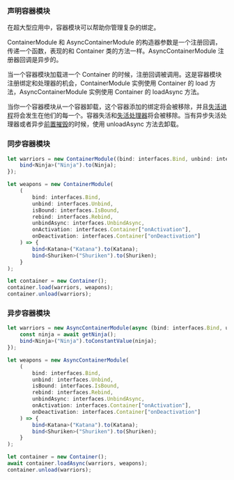 ### 声明容器模块

在超大型应用中，容器模块可以帮助你管理复杂的绑定。

ContainerModule 和 AsyncContainerModule 的构造器参数是一个注册回调，传递一个函数，表现的和 Container 类的方法一样。AsyncContainerModule 注册器回调是异步的。

当一个容器模块加载进一个 Container 的时候，注册回调被调用。这是容器模块注册绑定和处理器的机会，ContainerModule 实例使用 Container 的 load 方法，AsyncContainerModule 实例使用 Container 的 loadAsync 方法。

当你一个容器模块从一个容器卸载，这个容器添加的绑定将会被移除，并且[失活进程]()将会发生在他们的每一个。容器失活和[失活处理器]()将会被移除。当有异步失活处理器或者异步[前置摧毁]()的时候，使用 unloadAsync 方法去卸载。

### 同步容器模块

```ts
let warriors = new ContainerModule((bind: interfaces.Bind, unbind: interfaces.Unbind) => {
    bind<Ninja>("Ninja").to(Ninja);
});

let weapons = new ContainerModule(
    (
        bind: interfaces.Bind,
        unbind: interfaces.Unbind,
        isBound: interfaces.IsBound,
        rebind: interfaces.Rebind,
        unbindAsync: interfaces.UnbindAsync,
        onActivation: interfaces.Container["onActivation"],
        onDeactivation: interfaces.Container["onDeactivation"]
    ) => {
        bind<Katana>("Katana").to(Katana);
        bind<Shuriken>("Shuriken").to(Shuriken);
    }
);

let container = new Container();
container.load(warriors, weapons);
container.unload(warriors);
```

### 异步容器模块
```ts
let warriors = new AsyncContainerModule(async (bind: interfaces.Bind, unbind: interfaces.Unbind) => {
    const ninja = await getNinja();
    bind<Ninja>("Ninja").toConstantValue(ninja);
});

let weapons = new AsyncContainerModule(
    (
        bind: interfaces.Bind,
        unbind: interfaces.Unbind,
        isBound: interfaces.IsBound,
        rebind: interfaces.Rebind,
        unbindAsync: interfaces.UnbindAsync,
        onActivation: interfaces.Container["onActivation"],
        onDeactivation: interfaces.Container["onDeactivation"]
    ) => {
        bind<Katana>("Katana").to(Katana);
        bind<Shuriken>("Shuriken").to(Shuriken);
    }
);

let container = new Container();
await container.loadAsync(warriors, weapons);
container.unload(warriors);
```